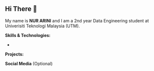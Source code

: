 ## Hi There :wave:

My name is **NUR ARINI** and I am a 2nd year Data Engineering student at Univerisiti Teknologi Malaysia (UTM).

**Skills & Technologies:**

* 

**Projects:**


**Social Media** (Optional)

